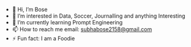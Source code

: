 - 👋 Hi, I’m Bose
- 👀 I’m interested in Data, Soccer, Journalling and anything Interesting
- 🌱 I’m currently learning Prompt Engineering
- 📫 How to reach me email: subhabose2158@gmail.com
- ⚡ Fun fact: I am a Foodie

<!---
sbose21/sbose21 is a ✨ special ✨ repository because its `README.md` (this file) appears on your GitHub profile.
You can click the Preview link to take a look at your changes.
--->
